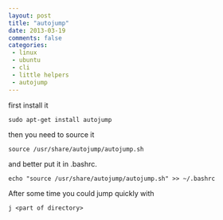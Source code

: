 ```yaml
---
layout: post
title: "autojump"
date: 2013-03-19
comments: false
categories:
 - linux
 - ubuntu
 - cli
 - little helpers
 - autojump
---
```


first install it

    sudo apt-get install autojump

then you need to source it

    source /usr/share/autojump/autojump.sh

and better put it in .bashrc.

    echo "source /usr/share/autojump/autojump.sh" >> ~/.bashrc

After some time you could jump quickly with 

    j <part of directory>
